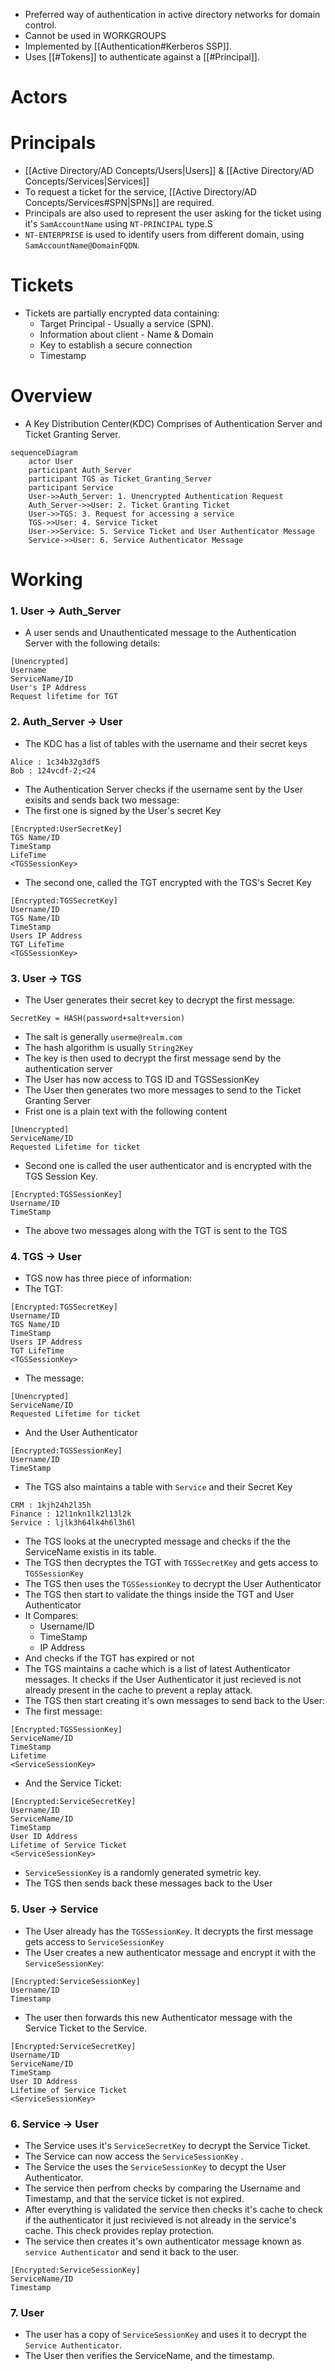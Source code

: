- Preferred way of authentication in active directory networks for domain control.
- Cannot be used in WORKGROUPS
- Implemented by [[Authentication#Kerberos SSP]].
- Uses [[#Tokens]] to authenticate against a [[#Principal]].

# Actors


# Principals
- [[Active Directory/AD Concepts/Users|Users]] & [[Active Directory/AD Concepts/Services|Services]]
- To request a ticket for the service, [[Active Directory/AD Concepts/Services#SPN|SPNs]] are required.
- Principals are also used to represent the user asking for the ticket using it's `SamAccountName` using `NT-PRINCIPAL` type.S
- `NT-ENTERPRISE` is used to identify users from different domain, using `SamAccountName@DomainFQDN`.

# Tickets
- Tickets are partially encrypted data containing:
	- Target Principal - Usually a service (SPN).
	- Information about client - Name & Domain
	- Key to establish a secure connection
	- Timestamp


# Overview
- A Key Distribution Center(KDC) Comprises of Authentication Server and Ticket Granting Server.
```mermaid
sequenceDiagram
	actor User
	participant Auth_Server
	participant TGS as Ticket_Granting_Server
	participant Service
	User->>Auth_Server: 1. Unencrypted Authentication Request
	Auth_Server->>User: 2. Ticket Granting Ticket
	User->>TGS: 3. Request for accessing a service
	TGS->>User: 4. Service Ticket
	User->>Service: 5. Service Ticket and User Authenticator Message
	Service->>User: 6. Service Authenticator Message
```
# Working
### 1. User -> Auth_Server
- A user sends and Unauthenticated message to the Authentication Server with the following details:
```
[Unencrypted]
Username
ServiceName/ID
User's IP Address
Request lifetime for TGT
```
### 2. Auth_Server -> User
- The KDC has a list of tables with the username and their secret keys
```
Alice : 1c34b32g3df5
Bob : 124vcdf-2;<24
```
- The Authentication Server checks if the username sent by the User exisits and sends back two message:
- The first one is signed by the User's secret Key
```
[Encrypted:UserSecretKey]
TGS Name/ID
TimeStamp
LifeTime
<TGSSessionKey>
```
- The second one, called the TGT encrypted with the TGS's Secret Key
```
[Encrypted:TGSSecretKey]
Username/ID
TGS Name/ID
TimeStamp
Users IP Address
TGT LifeTime
<TGSSessionKey>
```
### 3. User -> TGS
- The User generates their secret key to decrypt the first message.
```
SecretKey = HASH(password+salt+version)
```
- The salt is generally `userme@realm.com`
- The hash algorithm is usually `String2Key`
- The key is then used to decrypt the first message send by the authentication server
- The User has now access to TGS ID and TGSSessionKey
- The User then generates two more messages to send to the Ticket Granting Server
- Frist one is a plain text with the following content
```
[Unencrypted]
ServiceName/ID
Requested Lifetime for ticket
```
- Second one is called the user authenticator and is encrypted with the TGS Session Key.
```
[Encrypted:TGSSessionKey]
Username/ID
TimeStamp
```
- The above two messages along with the TGT is sent to the TGS
### 4. TGS -> User
- TGS now has three piece of information:
- The TGT:
```
[Encrypted:TGSSecretKey]
Username/ID
TGS Name/ID
TimeStamp
Users IP Address
TGT LifeTime
<TGSSessionKey>
```
- The message:
```
[Unencrypted]
ServiceName/ID
Requested Lifetime for ticket
```
- And the User Authenticator
```
[Encrypted:TGSSessionKey]
Username/ID
TimeStamp
```
- The TGS also maintains a table with `Service` and their Secret Key
```
CRM : 1kjh24h2l35h
Finance : 12l1nkn1lk2l13l2k
Service : ljlk3h64lk4h6l3h6l
```
- The TGS looks at the unecrypted message and checks if the the ServiceName existis in its table.
- The TGS then decryptes the TGT with `TGSSecretKey` and gets access to `TGSSessionKey`
- The TGS then uses the `TGSSessionKey` to  decrypt the User Authenticator
- The TGS then start to validate the things inside the TGT and User Authenticator
- It Compares:
	- Username/ID
	- TimeStamp
	- IP Address
- And checks if the TGT has expired or not
- The TGS maintains a cache which is a list of latest Authenticator messages. It checks if the User Authenticator it just recieved is not already present in the cache to prevent a replay attack.
- The TGS then start creating it's own messages to send back to the User:
- The first message:
```
[Encrypted:TGSSessionKey]
ServiceName/ID
TimeStamp
Lifetime
<ServiceSessionKey>
```
- And the Service Ticket:
```
[Encrypted:ServiceSecretKey]
Username/ID
ServiceName/ID
TimeStamp
User ID Address
Lifetime of Service Ticket
<ServiceSessionKey>
```
- `ServiceSessionKey` is a randomly generated symetric key.
- The TGS then sends back these messages back to the User
### 5. User -> Service
- The User already has the `TGSSessionKey`. It decrypts the first message gets access to `ServiceSessionKey`
- The User creates a new authenticator message and encrypt it with the `ServiceSessionKey`:
```
[Encrypted:ServiceSessionKey]
Username/ID
Timestamp
```
- The user then forwards this new Authenticator message with the Service Ticket to the Service.
```
[Encrypted:ServiceSecretKey]
Username/ID
ServiceName/ID
TimeStamp
User ID Address
Lifetime of Service Ticket
<ServiceSessionKey>
```
### 6. Service -> User
- The Service uses it's `ServiceSecretKey` to decrypt the Service Ticket.
- The Service can now access the `ServiceSessionKey` .
- The Service the uses the `ServiceSessionKey` to decypt the User Authenticator.
- The service then perfrom checks by comparing the Username and Timestamp, and that the service ticket is not expired.
- After everything is validated the service then checks it's cache to check if the authenticator it just recivieved is not already in the service's cache. This check provides replay protection.
- The service then creates it's own authenticator message known as `service Authenticator` and send it back to the user.
```
[Encrypted:ServiceSessionKey]
ServiceName/ID
Timestamp
```
### 7. User
- The user has a copy of `ServiceSessionKey` and uses it to decrypt the `Service Authenticator`.
- The User then verifies the ServiceName, and the timestamp.